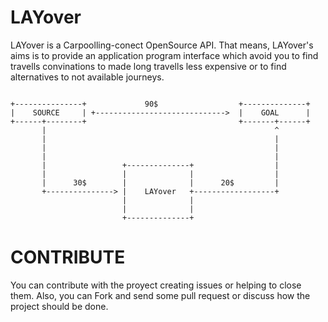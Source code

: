 # LAYover

LAYover is a Carpoolling-conect OpenSource API. That means, LAYover's aims is to provide an application program interface which avoid you to find travells convinations to made long travells less expensive or to find alternatives to not available journeys.

```

+---------------+             90$                  +--------------+
|    SOURCE     | +----------------------------->  |    GOAL      |
+------+--------+                                  +-------+------+
       |                                                   ^
       |                                                   |
       |                                                   |
       |                                                   |
       |                 +--------------+                  |
       |                 |              |                  |
       |      30$        |              |      20$         |
       +---------------> |    LAYover   +------------------+
                         |              |
                         |              |
                         +--------------+
```


# CONTRIBUTE

You can contribute with the proyect creating issues or helping to close them. Also, you can Fork and send some pull request or discuss how the project should be done.

